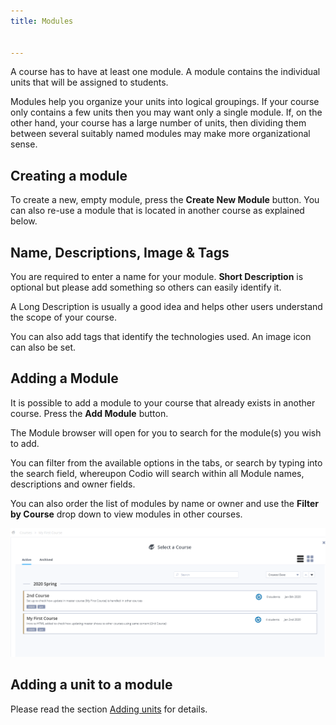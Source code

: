 ```yaml
---
title: Modules


---
```


A course has to have at least one module. A module contains the individual units that will be assigned to students.

Modules help you organize your units into logical groupings. If your course only contains a few units then you may want only a single module. If, on the other hand, your course has a large number of units, then dividing them between several suitably named modules may make more organizational sense.

## Creating a module
To create a new, empty module, press the **Create New Module** button. You can also re-use a module that is located in another course as explained below.

## Name, Descriptions, Image & Tags
You are required to enter a name for your module. **Short Description** is optional but please add something so others can easily identify it.

A Long Description is usually a good idea and helps other users understand the scope of your course.

You can also add tags that identify the technologies used. An image icon can also be set.

## Adding a Module
It is possible to add a module to your course that already exists in another course. Press the **Add Module** button.

The Module browser will open for you to search for the module(s) you wish to add.

You can filter from the available options in the tabs, or search by typing into the search field, whereupon Codio will search within all Module names, descriptions and owner fields.

You can also order the list of modules by name or owner and use the **Filter by Course** drop down to view modules in other courses.

![Module Browse](/img/module_browser.png)

## Adding a unit to a module
Please read the section [Adding units](/courses/units/unit-add) for details.


